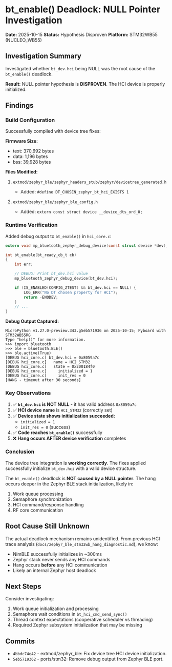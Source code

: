 # bt_enable() Deadlock: NULL Pointer Investigation

**Date:** 2025-10-15
**Status:** Hypothesis Disproven
**Platform:** STM32WB55 (NUCLEO_WB55)

## Investigation Summary

Investigated whether `bt_dev.hci` being NULL was the root cause of the `bt_enable()` deadlock.

**Result:** NULL pointer hypothesis is **DISPROVEN**. The HCI device is properly initialized.

## Findings

### Build Configuration

Successfully compiled with device tree fixes:

**Firmware Size:**
- text: 370,692 bytes
- data: 1,196 bytes
- bss: 39,928 bytes

**Files Modified:**
1. `extmod/zephyr_ble/zephyr_headers_stub/zephyr/devicetree_generated.h`
   - Added: `#define DT_CHOSEN_zephyr_bt_hci_EXISTS 1`

2. `extmod/zephyr_ble/zephyr_ble_config.h`
   - Added: `extern const struct device __device_dts_ord_0;`

### Runtime Verification

Added debug output to `bt_enable()` in `hci_core.c`:

```c
extern void mp_bluetooth_zephyr_debug_device(const struct device *dev);

int bt_enable(bt_ready_cb_t cb)
{
    int err;

    // DEBUG: Print bt_dev.hci value
    mp_bluetooth_zephyr_debug_device(bt_dev.hci);

    if (IS_ENABLED(CONFIG_ZTEST) && bt_dev.hci == NULL) {
        LOG_ERR("No DT chosen property for HCI");
        return -ENODEV;
    }
    // ...
}
```

**Debug Output Captured:**

```
MicroPython v1.27.0-preview.343.g5eb571936 on 2025-10-15; Pyboard with STM32WB55RG
Type "help()" for more information.
>>> import bluetooth
>>> ble = bluetooth.BLE()
>>> ble.active(True)
[DEBUG hci_core.c] bt_dev.hci = 0x8059a7c
[DEBUG hci_core.c]   name = HCI_STM32
[DEBUG hci_core.c]   state = 0x200184f0
[DEBUG hci_core.c]     initialized = 1
[DEBUG hci_core.c]     init_res = 0
[HANG - timeout after 30 seconds]
```

### Key Observations

1. ✅ **`bt_dev.hci` is NOT NULL** - it has valid address `0x8059a7c`
2. ✅ **HCI device name** is `HCI_STM32` (correctly set)
3. ✅ **Device state shows initialization succeeded:**
   - `initialized = 1`
   - `init_res = 0` (success)
4. ✅ **Code reaches `bt_enable()`** successfully
5. ❌ **Hang occurs AFTER device verification** completes

### Conclusion

The device tree integration is **working correctly**. The fixes applied successfully initialize `bt_dev.hci` with a valid device structure.

The `bt_enable()` deadlock is **NOT caused by a NULL pointer**. The hang occurs deeper in the Zephyr BLE stack initialization, likely in:

1. Work queue processing
2. Semaphore synchronization
3. HCI command/response handling
4. RF core communication

## Root Cause Still Unknown

The actual deadlock mechanism remains unidentified. From previous HCI trace analysis (`docs/zephyr_ble_stm32wb_hang_diagnostic.md`), we know:

- NimBLE successfully initializes in ~300ms
- Zephyr stack never sends any HCI commands
- Hang occurs **before** any HCI communication
- Likely an internal Zephyr host deadlock

## Next Steps

Consider investigating:

1. Work queue initialization and processing
2. Semaphore wait conditions in `bt_hci_cmd_send_sync()`
3. Thread context expectations (cooperative scheduler vs threading)
4. Required Zephyr subsystem initialization that may be missing

## Commits

- `4bbdc74e42` - extmod/zephyr_ble: Fix device tree HCI device initialization.
- `5eb5719362` - ports/stm32: Remove debug output from Zephyr BLE port.

